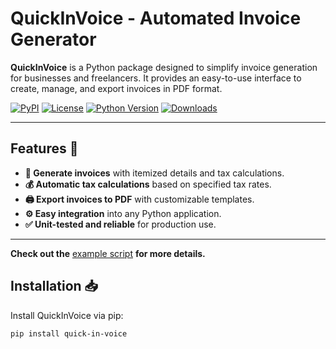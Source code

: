 # QuickInVoice - Automated Invoice Generator

**QuickInVoice** is a Python package designed to simplify invoice generation for businesses and freelancers. It provides an easy-to-use interface to create, manage, and export invoices in PDF format.

[![PyPI](https://img.shields.io/pypi/v/quickinvoice.svg)](https://pypi.org/project/quickinvoice/)
[![License](https://img.shields.io/badge/license-MIT-blue.svg)](LICENSE)
[![Python Version](https://img.shields.io/pypi/pyversions/quickinvoice.svg)](https://pypi.org/project/quickinvoice/)
[![Downloads](https://img.shields.io/pypi/dm/quickinvoice.svg)](https://pypi.org/project/quickinvoice/)

---

## Features 🚀

- **📄 Generate invoices** with itemized details and tax calculations.
- **💰 Automatic tax calculations** based on specified tax rates.
- **🖨️ Export invoices to PDF** with customizable templates.
- **⚙️ Easy integration** into any Python application.
- **✅ Unit-tested and reliable** for production use.

---
**Check out the** [example script](tests/test_invoice_generator.py) **for more details.**

## Installation 📥

Install QuickInVoice via pip:

```bash
pip install quick-in-voice

